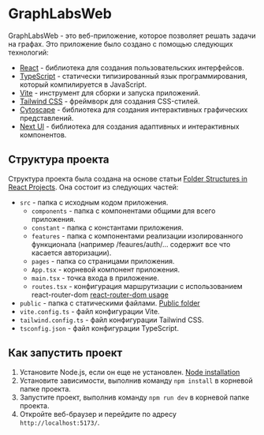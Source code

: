 # GraphLabsWeb

GraphLabsWeb - это веб-приложение, которое позволяет решать задачи на графах. Это приложение было создано с помощью следующих технологий:

- [React](https://ru.reactjs.org/) - библиотека для создания пользовательских интерфейсов.
- [TypeScript](https://www.typescriptlang.org/) - статически типизированный язык программирования, который компилируется в JavaScript.
- [Vite](https://vitejs.dev/) - инструмент для сборки и запуска приложений.
- [Tailwind CSS](https://tailwindcss.com/) - фреймворк для создания CSS-стилей.
- [Cytoscape](https://js.cytoscape.org/) - библиотека для создания интерактивных графических представлений.
- [Next UI](https://nextui.org/) - библиотека для создания адаптивных и интерактивных компонентов.

## Структура проекта

Структура проекта была создана на основе статьи [Folder Structures in React Projects](https://dev.to/itswillt/folder-structures-in-react-projects-3dp8). Она состоит из следующих частей:

- `src` - папка с исходным кодом приложения.
  - `components` - папка с компонентами общими для всего приложения.
  - `constant` - папка с константами приложения.
  - `features` - папка с компонентами реализации изолированного функционала (например /feaures/auth/... содержит все что касается авторизации).
  - `pages` - папка со страницами приложения.
  - `App.tsx` - корневой компонент приложения.
  - `main.tsx` - точка входа в приложение.
  - `routes.tsx` - конфигурация маршрутизации с использованием react-router-dom [react-router-dom usage](https://medium.com/@ahsan-ali-mansoor/define-react-routes-with-better-approach-typescript-d07de782b517)
- `public` - папка с статическими файлами. [Public folder](https://create-react-app.dev/docs/using-the-public-folder/#when-to-use-the-public-folder)
- `vite.config.ts` - файл конфигурации Vite.
- `tailwind.config.ts` - файл конфигурации Tailwind CSS.
- `tsconfig.json` - файл конфигурации TypeScript.

## Как запустить проект

1. Установите Node.js, если он еще не установлен. [Node installation](https://nodejs.org/en/download/package-manager)
2. Установите зависимости, выполнив команду `npm install` в корневой папке проекта.
3. Запустите проект, выполнив команду `npm run dev` в корневой папке проекта.
4. Откройте веб-браузер и перейдите по адресу `http://localhost:5173/`.
